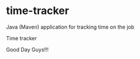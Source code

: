 # time-tracker
Java (Maven) application for tracking time on the job

Time tracker

Good Day Guys!!!
